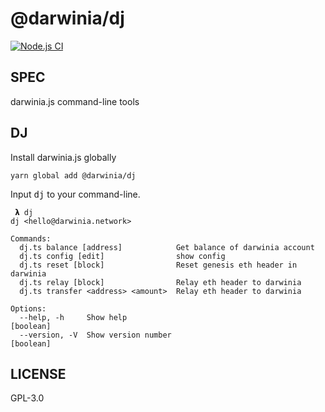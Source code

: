 # @darwinia/dj

[![Node.js CI][workflow-badge]][github]

## SPEC

darwinia.js command-line tools


## DJ

Install darwinia.js globally

```shell
yarn global add @darwinia/dj
```

Input <kbd>dj</kbd> to your command-line.

```text
 𝝺 dj
dj <hello@darwinia.network>

Commands:
  dj.ts balance [address]            Get balance of darwinia account
  dj.ts config [edit]                show config
  dj.ts reset [block]                Reset genesis eth header in darwinia
  dj.ts relay [block]                Relay eth header to darwinia
  dj.ts transfer <address> <amount>  Relay eth header to darwinia

Options:
  --help, -h     Show help                                             [boolean]
  --version, -V  Show version number                                   [boolean]
```

## LICENSE

GPL-3.0

[github]: https://github.com/darwinia-network/darwinia.js
[workflow-badge]: https://github.com/darwinia-network/darwinia.js/workflows/Node.js%20CI/badge.svg
